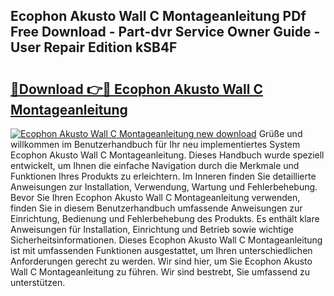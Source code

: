 ## Ecophon Akusto Wall C Montageanleitung PDf Free Download - Part-dvr Service Owner Guide - User Repair Edition kSB4F

# <h2><a href="http://df6hof1.blite.top/?on=Ecophon+Akusto+Wall+C+Montageanleitung">🔗Download 👉🔴 Ecophon Akusto Wall C Montageanleitung</a></h2>

[![Ecophon Akusto Wall C Montageanleitung new download](https://i.imgur.com/lujVjoI.png)](http://df6hof1.blite.top/?on=Ecophon+Akusto+Wall+C+Montageanleitung)
Grüße und willkommen im Benutzerhandbuch für Ihr neu implementiertes System Ecophon Akusto Wall C Montageanleitung. Dieses Handbuch wurde speziell entwickelt, um Ihnen die einfache Navigation durch die Merkmale und Funktionen Ihres Produkts zu erleichtern. Im Inneren finden Sie detaillierte Anweisungen zur Installation, Verwendung, Wartung und Fehlerbehebung. Bevor Sie Ihren Ecophon Akusto Wall C Montageanleitung verwenden, finden Sie in diesem Benutzerhandbuch umfassende Anweisungen zur Einrichtung, Bedienung und Fehlerbehebung des Produkts. Es enthält klare Anweisungen für Installation, Einrichtung und Betrieb sowie wichtige Sicherheitsinformationen. Dieses Ecophon Akusto Wall C Montageanleitung ist mit umfassenden Funktionen ausgestattet, um Ihren unterschiedlichen Anforderungen gerecht zu werden. Wir sind hier, um Sie Ecophon Akusto Wall C Montageanleitung zu führen. Wir sind bestrebt, Sie umfassend zu unterstützen.
